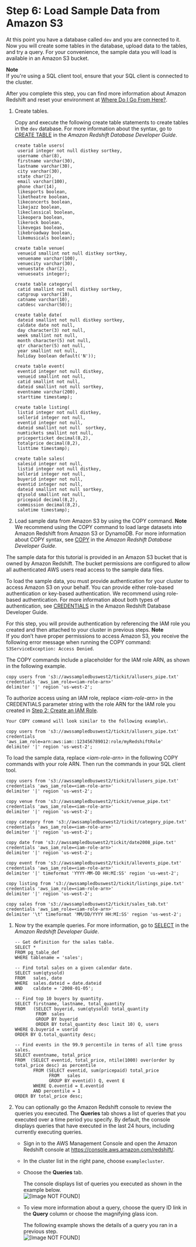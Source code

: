 # Step 6: Load Sample Data from Amazon S3<a name="rs-gsg-create-sample-db"></a>

At this point you have a database called `dev` and you are connected to it\. Now you will create some tables in the database, upload data to the tables, and try a query\. For your convenience, the sample data you will load is available in an Amazon S3 bucket\. 

**Note**  
If you're using a SQL client tool, ensure that your SQL client is connected to the cluster\.

After you complete this step, you can find more information about Amazon Redshift and reset your environment at [Where Do I Go From Here?](rs-gsg-clean-up-tasks.md#rs-gsg-where-do-i-go)\.

1. Create tables\.

   Copy and execute the following create table statements to create tables in the `dev` database\. For more information about the syntax, go to [CREATE TABLE](https://docs.aws.amazon.com/redshift/latest/dg/r_CREATE_TABLE_NEW.html) in the *Amazon Redshift Database Developer Guide*\.

   ```
   create table users(
   	userid integer not null distkey sortkey,
   	username char(8),
   	firstname varchar(30),
   	lastname varchar(30),
   	city varchar(30),
   	state char(2),
   	email varchar(100),
   	phone char(14),
   	likesports boolean,
   	liketheatre boolean,
   	likeconcerts boolean,
   	likejazz boolean,
   	likeclassical boolean,
   	likeopera boolean,
   	likerock boolean,
   	likevegas boolean,
   	likebroadway boolean,
   	likemusicals boolean);
   
   create table venue(
   	venueid smallint not null distkey sortkey,
   	venuename varchar(100),
   	venuecity varchar(30),
   	venuestate char(2),
   	venueseats integer);
   
   create table category(
   	catid smallint not null distkey sortkey,
   	catgroup varchar(10),
   	catname varchar(10),
   	catdesc varchar(50));
   
   create table date(
   	dateid smallint not null distkey sortkey,
   	caldate date not null,
   	day character(3) not null,
   	week smallint not null,
   	month character(5) not null,
   	qtr character(5) not null,
   	year smallint not null,
   	holiday boolean default('N'));
   
   create table event(
   	eventid integer not null distkey,
   	venueid smallint not null,
   	catid smallint not null,
   	dateid smallint not null sortkey,
   	eventname varchar(200),
   	starttime timestamp);
   
   create table listing(
   	listid integer not null distkey,
   	sellerid integer not null,
   	eventid integer not null,
   	dateid smallint not null  sortkey,
   	numtickets smallint not null,
   	priceperticket decimal(8,2),
   	totalprice decimal(8,2),
   	listtime timestamp);
   
   create table sales(
   	salesid integer not null,
   	listid integer not null distkey,
   	sellerid integer not null,
   	buyerid integer not null,
   	eventid integer not null,
   	dateid smallint not null sortkey,
   	qtysold smallint not null,
   	pricepaid decimal(8,2),
   	commission decimal(8,2),
   	saletime timestamp);
   ```

1.  Load sample data from Amazon S3 by using the COPY command\. 
**Note**  
 We recommend using the COPY command to load large datasets into Amazon Redshift from Amazon S3 or DynamoDB\. For more information about COPY syntax, see [COPY](https://docs.aws.amazon.com/redshift/latest/dg/r_COPY.html) in the *Amazon Redshift Database Developer Guide*\. 

   The sample data for this tutorial is provided in an Amazon S3 bucket that is owned by Amazon Redshift\. The bucket permissions are configured to allow all authenticated AWS users read access to the sample data files\. 

   To load the sample data, you must provide authentication for your cluster to access Amazon S3 on your behalf\. You can provide either role\-based authentication or key\-based authentication\. We recommend using role\-based authentication\. For more information about both types of authentication, see [CREDENTIALS](https://docs.aws.amazon.com/redshift/latest/dg/copy-parameters-credentials.html) in the Amazon Redshift Database Developer Guide\.

   For this step, you will provide authentication by referencing the IAM role you created and then attached to your cluster in previous steps\.
**Note**  
 If you don’t have proper permissions to access Amazon S3, you receive the following error message when running the COPY command: `S3ServiceException: Access Denied`\.

   The COPY commands include a placeholder for the IAM role ARN, as shown in the following example\.

   ```
   copy users from 's3://awssampledbuswest2/tickit/allusers_pipe.txt' 
   credentials 'aws_iam_role=<iam-role-arn>' 
   delimiter '|' region 'us-west-2';
   ```

   To authorize access using an IAM role, replace *<iam\-role\-arn>* in the CREDENTIALS parameter string with the role ARN for the IAM role you created in [Step 2: Create an IAM Role](rs-gsg-create-an-iam-role.md)\.

    Your COPY command will look similar to the following example\. 

   ```
   copy users from 's3://awssampledbuswest2/tickit/allusers_pipe.txt' 
   credentials 'aws_iam_role=arn:aws:iam::123456789012:role/myRedshiftRole' 
   delimiter '|' region 'us-west-2';
   ```

   To load the sample data, replace *<iam\-role\-arn>* in the following COPY commands with your role ARN\. Then run the commands in your SQL client tool\.

   ```
   copy users from 's3://awssampledbuswest2/tickit/allusers_pipe.txt' 
   credentials 'aws_iam_role=<iam-role-arn>' 
   delimiter '|' region 'us-west-2';
   
   copy venue from 's3://awssampledbuswest2/tickit/venue_pipe.txt' 
   credentials 'aws_iam_role=<iam-role-arn>' 
   delimiter '|' region 'us-west-2';
   
   copy category from 's3://awssampledbuswest2/tickit/category_pipe.txt' 
   credentials 'aws_iam_role=<iam-role-arn>' 
   delimiter '|' region 'us-west-2';
   
   copy date from 's3://awssampledbuswest2/tickit/date2008_pipe.txt' 
   credentials 'aws_iam_role=<iam-role-arn>' 
   delimiter '|' region 'us-west-2';
   
   copy event from 's3://awssampledbuswest2/tickit/allevents_pipe.txt' 
   credentials 'aws_iam_role=<iam-role-arn>' 
   delimiter '|' timeformat 'YYYY-MM-DD HH:MI:SS' region 'us-west-2';
   
   copy listing from 's3://awssampledbuswest2/tickit/listings_pipe.txt' 
   credentials 'aws_iam_role=<iam-role-arn>' 
   delimiter '|' region 'us-west-2';
   
   copy sales from 's3://awssampledbuswest2/tickit/sales_tab.txt'
   credentials 'aws_iam_role=<iam-role-arn>'
   delimiter '\t' timeformat 'MM/DD/YYYY HH:MI:SS' region 'us-west-2';
   ```

1. Now try the example queries\. For more information, go to [SELECT](https://docs.aws.amazon.com/redshift/latest/dg/r_SELECT_synopsis.html) in the *Amazon Redshift Developer Guide*\.

   ```
   -- Get definition for the sales table.
   SELECT *    
   FROM pg_table_def    
   WHERE tablename = 'sales';    
   
   -- Find total sales on a given calendar date.
   SELECT sum(qtysold) 
   FROM   sales, date 
   WHERE  sales.dateid = date.dateid 
   AND    caldate = '2008-01-05';
   
   -- Find top 10 buyers by quantity.
   SELECT firstname, lastname, total_quantity 
   FROM   (SELECT buyerid, sum(qtysold) total_quantity
           FROM  sales
           GROUP BY buyerid
           ORDER BY total_quantity desc limit 10) Q, users
   WHERE Q.buyerid = userid
   ORDER BY Q.total_quantity desc;
   
   -- Find events in the 99.9 percentile in terms of all time gross sales.
   SELECT eventname, total_price 
   FROM  (SELECT eventid, total_price, ntile(1000) over(order by total_price desc) as percentile 
          FROM (SELECT eventid, sum(pricepaid) total_price
                FROM   sales
                GROUP BY eventid)) Q, event E
          WHERE Q.eventid = E.eventid
          AND percentile = 1
   ORDER BY total_price desc;
   ```

1. You can optionally go the Amazon Redshift console to review the queries you executed\. The **Queries** tab shows a list of queries that you executed over a time period you specify\. By default, the console displays queries that have executed in the last 24 hours, including currently executing queries\. 
   + Sign in to the AWS Management Console and open the Amazon Redshift console at [https://console\.aws\.amazon\.com/redshift/](https://console.aws.amazon.com/redshift/)\.
   + In the cluster list in the right pane, choose `examplecluster`\.
   + Choose the **Queries** tab\. 

     The console displays list of queries you executed as shown in the example below\.  
![\[Image NOT FOUND\]](http://docs.aws.amazon.com/redshift/latest/gsg/images/cmdws-cluster-query-list.png)
   + To view more information about a query, choose the query ID link in the **Query** column or choose the magnifying glass icon\. 

     The following example shows the details of a query you ran in a previous step\.   
![\[Image NOT FOUND\]](http://docs.aws.amazon.com/redshift/latest/gsg/images/cmdws-cluster-query.png)